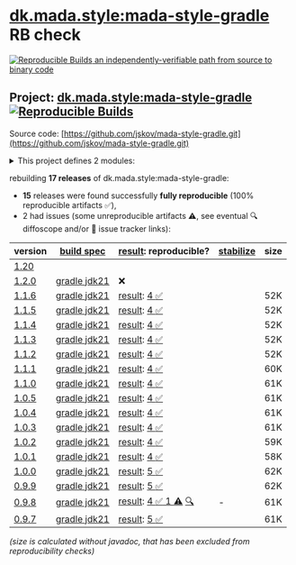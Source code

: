 [dk.mada.style:mada-style-gradle](https://central.sonatype.com/artifact/dk.mada.style/mada-style-gradle/versions) RB check
=======

[![Reproducible Builds](https://reproducible-builds.org/images/logos/rb.svg) an independently-verifiable path from source to binary code](https://reproducible-builds.org/)

## Project: [dk.mada.style:mada-style-gradle](https://central.sonatype.com/artifact/dk.mada.style/mada-style-gradle/versions) [![Reproducible Builds](https://img.shields.io/endpoint?url=https://raw.githubusercontent.com/jvm-repo-rebuild/reproducible-central/master/content/dk/mada/style/mada-style-gradle/badge.json)](https://github.com/jvm-repo-rebuild/reproducible-central/blob/master/content/dk/mada/style/mada-style-gradle/README.md)

Source code: [https://github.com/jskov/mada-style-gradle.git](https://github.com/jskov/mada-style-gradle.git)

<details><summary>This project defines 2 modules:</summary>

* [dk.mada.style:dk.mada.style.gradle.plugin](https://central.sonatype.com/artifact/dk.mada.style/dk.mada.style.gradle.plugin/overview)
* [dk.mada.style:mada-style-gradle](https://central.sonatype.com/artifact/dk.mada.style/mada-style-gradle/overview)
</details>

rebuilding **17 releases** of dk.mada.style:mada-style-gradle:
- **15** releases were found successfully **fully reproducible** (100% reproducible artifacts :white_check_mark:),
- 2 had issues (some unreproducible artifacts :warning:, see eventual :mag: diffoscope and/or :memo: issue tracker links):

| version | [build spec](/BUILDSPEC.md) | [result](https://reproducible-builds.org/docs/jvm/): reproducible? | [stabilize](https://github.com/google/oss-rebuild/blob/main/cmd/stabilize/README.md) | size |
| -- | --------- | ------ | ------ | -- |
| [1.20](https://central.sonatype.com/artifact/dk.mada.style/mada-style-gradle/1.20/pom) | | | |
| [1.2.0](https://central.sonatype.com/artifact/dk.mada.style/mada-style-gradle/1.2.0/pom) | [gradle jdk21](mada-style-gradle-1.2.0.buildspec) | :x: | |
| [1.1.6](https://central.sonatype.com/artifact/dk.mada.style/mada-style-gradle/1.1.6/pom) | [gradle jdk21](mada-style-gradle-1.1.6.buildspec) | [result](mada-style-gradle-1.1.6.buildinfo): [4 :white_check_mark: ](mada-style-gradle-1.1.6.buildcompare) | | 52K |
| [1.1.5](https://central.sonatype.com/artifact/dk.mada.style/mada-style-gradle/1.1.5/pom) | [gradle jdk21](mada-style-gradle-1.1.5.buildspec) | [result](mada-style-gradle-1.1.5.buildinfo): [4 :white_check_mark: ](mada-style-gradle-1.1.5.buildcompare) | | 52K |
| [1.1.4](https://central.sonatype.com/artifact/dk.mada.style/mada-style-gradle/1.1.4/pom) | [gradle jdk21](mada-style-gradle-1.1.4.buildspec) | [result](mada-style-gradle-1.1.4.buildinfo): [4 :white_check_mark: ](mada-style-gradle-1.1.4.buildcompare) | | 52K |
| [1.1.3](https://central.sonatype.com/artifact/dk.mada.style/mada-style-gradle/1.1.3/pom) | [gradle jdk21](mada-style-gradle-1.1.3.buildspec) | [result](mada-style-gradle-1.1.3.buildinfo): [4 :white_check_mark: ](mada-style-gradle-1.1.3.buildcompare) | | 52K |
| [1.1.2](https://central.sonatype.com/artifact/dk.mada.style/mada-style-gradle/1.1.2/pom) | [gradle jdk21](mada-style-gradle-1.1.2.buildspec) | [result](mada-style-gradle-1.1.2.buildinfo): [4 :white_check_mark: ](mada-style-gradle-1.1.2.buildcompare) | | 52K |
| [1.1.1](https://central.sonatype.com/artifact/dk.mada.style/mada-style-gradle/1.1.1/pom) | [gradle jdk21](mada-style-gradle-1.1.1.buildspec) | [result](mada-style-gradle-1.1.1.buildinfo): [4 :white_check_mark: ](mada-style-gradle-1.1.1.buildcompare) | | 60K |
| [1.1.0](https://central.sonatype.com/artifact/dk.mada.style/mada-style-gradle/1.1.0/pom) | [gradle jdk21](mada-style-gradle-1.1.0.buildspec) | [result](mada-style-gradle-1.1.0.buildinfo): [4 :white_check_mark: ](mada-style-gradle-1.1.0.buildcompare) | | 61K |
| [1.0.5](https://central.sonatype.com/artifact/dk.mada.style/mada-style-gradle/1.0.5/pom) | [gradle jdk21](mada-style-gradle-1.0.5.buildspec) | [result](mada-style-gradle-1.0.5.buildinfo): [4 :white_check_mark: ](mada-style-gradle-1.0.5.buildcompare) | | 61K |
| [1.0.4](https://central.sonatype.com/artifact/dk.mada.style/mada-style-gradle/1.0.4/pom) | [gradle jdk21](mada-style-gradle-1.0.4.buildspec) | [result](mada-style-gradle-1.0.4.buildinfo): [4 :white_check_mark: ](mada-style-gradle-1.0.4.buildcompare) | | 61K |
| [1.0.3](https://central.sonatype.com/artifact/dk.mada.style/mada-style-gradle/1.0.3/pom) | [gradle jdk21](mada-style-gradle-1.0.3.buildspec) | [result](mada-style-gradle-1.0.3.buildinfo): [4 :white_check_mark: ](mada-style-gradle-1.0.3.buildcompare) | | 61K |
| [1.0.2](https://central.sonatype.com/artifact/dk.mada.style/mada-style-gradle/1.0.2/pom) | [gradle jdk21](mada-style-gradle-1.0.2.buildspec) | [result](mada-style-gradle-1.0.2.buildinfo): [4 :white_check_mark: ](mada-style-gradle-1.0.2.buildcompare) | | 59K |
| [1.0.1](https://central.sonatype.com/artifact/dk.mada.style/mada-style-gradle/1.0.1/pom) | [gradle jdk21](mada-style-gradle-1.0.1.buildspec) | [result](mada-style-gradle-1.0.1.buildinfo): [4 :white_check_mark: ](mada-style-gradle-1.0.1.buildcompare) | | 58K |
| [1.0.0](https://central.sonatype.com/artifact/dk.mada.style/mada-style-gradle/1.0.0/pom) | [gradle jdk21](mada-style-gradle-1.0.0.buildspec) | [result](mada-style-gradle-1.0.0.buildinfo): [5 :white_check_mark: ](mada-style-gradle-1.0.0.buildcompare) | | 62K |
| [0.9.9](https://central.sonatype.com/artifact/dk.mada.style/mada-style-gradle/0.9.9/pom) | [gradle jdk21](mada-style-gradle-0.9.9.buildspec) | [result](mada-style-gradle-0.9.9.buildinfo): [5 :white_check_mark: ](mada-style-gradle-0.9.9.buildcompare) | | 62K |
| [0.9.8](https://central.sonatype.com/artifact/dk.mada.style/mada-style-gradle/0.9.8/pom) | [gradle jdk21](mada-style-gradle-0.9.8.buildspec) | [result](mada-style-gradle-0.9.8.buildinfo): [4 :white_check_mark:  1 :warning:](mada-style-gradle-0.9.8.buildcompare) [:mag:](mada-style-gradle-0.9.8.diffoscope) | - | 61K |
| [0.9.7](https://central.sonatype.com/artifact/dk.mada.style/mada-style-gradle/0.9.7/pom) | [gradle jdk21](mada-style-gradle-0.9.7.buildspec) | [result](mada-style-gradle-0.9.7.buildinfo): [5 :white_check_mark: ](mada-style-gradle-0.9.7.buildcompare) | | 61K |

<i>(size is calculated without javadoc, that has been excluded from reproducibility checks)</i>

